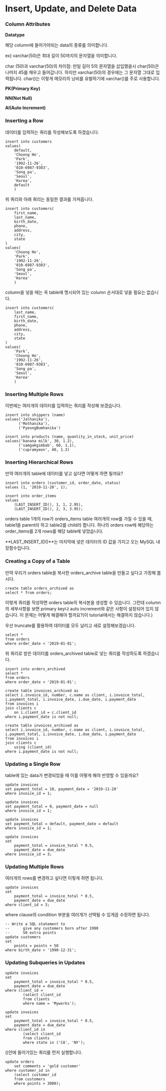 # Insert, Update, and Delete Data

### Column Attributes

**Datatype**

해당 column에 들어가야되는 data의 종류를 의미합니다.

ex) varchar(50)은 최대 길이 50까지의 문자열을 의미합니다. 

char (50)과 varchar(50)의 차이점: 만일 길이 5의 문자열을 삽입했을시 char(50)은 나머지 45를 채우고 들어갑니다. 하지만 varchar(50)의 경우에는 그 문자열 그대로 입력됩니다. char()는 이렇게 메모리의 낭비를 유발하기에 varchar()를 주로 사용합니다.

**PK(Primary Key)**

**NN(Not Null)**

**AI(Auto Increment)**

### Inserting a Row

데이터를 입력하는 쿼리를 작성해보도록 하겠습니다.

```mysql
insert into customers
values(
	default,
    'Choong Ho',
    'Park',
    '1992-11-26',
    '010-6987-9383',
    'Song pa',
    'Seoul',
    'Korea',
    default
    )
```

위 쿼리와 아래 쿼리는 동일한 결과를 가져옵니다.

```mysql
insert into customers(
	first_name,
    last_name,
    birth_date,
    phone,
    address,
    city,
    state
)
values(
    'Choong Ho',
    'Park',
    '1992-11-26',
    '010-6987-9383',
    'Song pa',
    'Seoul',
    'Korea'
    )
```

column을 넣을 때는 꼭 table에 명시되어 있는 column 순서대로 넣을 필요는 없습니다.

```mysql
insert into customers(
    last_name,
	first_name,
    birth_date,
    phone,
    address,
    city,
    state
)
values(
    'Park',
    'Choong Ho',
    '1992-11-26',
    '010-6987-9383',
    'Song pa',
    'Seoul',
    'Korea'
    )
```

### Inserting Multiple Rows

이번에는 여러개의 데이터를 입력하는 쿼리를 작성해 보겠습니다.

```mysql
insert into shippers (name)
values('Jalhanika'),
	  ('Mothanika'),
	  ('PyeongBumhanika')
```

```mysql
insert into products (name, quantity_in_stock, unit_price)
values('banana milk', 30, 1.2),
	  ('samgakgimbab', 60, 1.1),
	  ('cupramyeon', 40, 1.3)
```

### Inserting Hierarchical Rows

만약 여러개의 table에 데이터를 넣고 싶다면 어떻게 하면 될까요? 

```mysql
insert into orders (customer_id, order_date, status)
values (1, '2019-11-20', 1);

insert into order_items
values 
	(LAST_INSERT_ID(), 1, 1, 2.95),
	(LAST_INSERT_ID(), 2, 3, 3.95);
```

orders table 1개의 row가 orders_items table 여러개의 row를 가질 수 있을 때, table1을 parent라 하고 table2를 child라 합니다. 하나의 orders row에 해당하는 order_items를 2개 rows를 해당 table에 넣었습니다.

**LAST_INSERT_ID()**는 마지막에 넣은 데이터의 ID 값을 가지고 오는 MySQL 내장함수입니다.

### Creating a Copy of a Table

만약 우리가 orders table을 복사한 orders_archive table을 만들고 싶다고 가정해 봅시다.

```mysql
create table orders_archived as
select * from orders;
```

이렇게 쿼리를 작성하면 orders table의 복사본을 생성할 수 있습니다. 그런데 column의 세부사항을 보면 primary key나 auto increment와 같은 사항이 설정되어 있지 않습니다. 이 문제는 어떻게 해결해야 할까요?(이 tutorial에서는 해결하지 않습니다.)

우선 truncate를 활용하여 데이터를 모두 날리고 새로 설정해보겠습니다.

```mysql
select * 
from orders
where order_date < '2019-01-01';
```

위 쿼리로 받은 데이터를 orders_archived table로 넣는 쿼리를 작성하도록 하겠습니다.

```mysql
insert into orders_archived
select * 
from orders
where order_date < '2019-01-01';
```

```mysql
create table invoices_archived as
select i.invoice_id, number, c.name as client, i.invoice_total, i.payment_total, i.invoice_date, i.due_date, i.payment_date
from invoices i
join clients c
	on i.client_id = c.client_id
where i.payment_date is not null;
```

```mysql
create table invoices_archived as
select i.invoice_id, number, c.name as client, i.invoice_total, i.payment_total, i.invoice_date, i.due_date, i.payment_date
from invoices i
join clients c
	using (client_id)
where i.payment_date is not null;
```

### Updating a Single Row

table에 있는 data가 변경되었을 때 이를 어떻게 해야 반영할 수 있을까요?

```mysql
update invoices
set payment_total = 10, payment_date = '2019-11-20'
where invoice_id = 1;
```

```mysql
update invoices
set payment_total = 0, payment_date = null
where invoice_id = 1;
```

```mysql
update invoices
set payment_total = default, payment_date = default
where invoice_id = 1;
```

```mysql
update invoices
set 
	payment_total = invoice_total * 0.5,
	payment_date = due_date
where invoice_id = 3;
```

### Updating Multiple Rows

여러개의 rows를 변경하고 싶다면 이렇게 하면 됩니다.

```mysql
update invoices
set 
	payment_total = invoice_total * 0.5,
	payment_date = due_date
where client_id = 3;
```

where clause의 condition 부분을 여러개가 선택될 수 있게끔 수정하면 됩니다.

```mysql
-- Write a SQL statement to
-- 		give any customers born after 1990
-- 		50 extra points
update customers
set 
	points = points + 50
where birth_date > '1990-12-31';
```

### Updating Subqueries in Updates

```mysql
update invoices
set 
	payment_total = invoice_total * 0.5,
    payment_date = due_date
where client_id = 
		(select client_id
		from clients
		where name = 'Myworks');
```

```mysql
update invoices
set 
	payment_total = invoice_total * 0.5,
    payment_date = due_date
where client_id in 
		(select client_id
		from clients
		where state in ('CA', 'NY');
```

()안에 들어가있는 쿼리를 먼저 실행합니다.

```mysql
update orders
	set comments = 'gold customer'
where customer_id in 
	(select customer_id 
	from customers
	where points > 3000);
```

